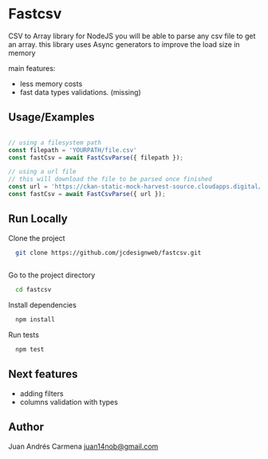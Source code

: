 # Fastcsv

CSV to Array library for NodeJS
you will be able to parse any csv file to get an array.
this library uses Async generators to improve the load size in memory

main features:

- less memory costs
- fast data types validations. (missing)

## Usage/Examples

```javascript

// using a filesystem path
const filepath = 'YOURPATH/file.csv'
const fastCsv = await FastCsvParse({ filepath });

// using a url file
// this will download the file to be parsed once finished
const url = 'https://ckan-static-mock-harvest-source.cloudapps.digital/mock-third-party/example-dataset-1/all-categories-summary.csv'
const fastCsv = await FastCsvParse({ url });

```

## Run Locally

Clone the project

```bash
  git clone https://github.com/jcdesignweb/fastcsv.git
  
```

Go to the project directory

```bash
  cd fastcsv
```

Install dependencies

```bash
  npm install
```

Run tests

```bash
  npm test
```

## Next features
- adding filters
- columns validation with types


## Author

Juan Andrés Carmena <juan14nob@gmail.com>
